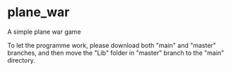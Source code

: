 # plane_war
A simple plane war game

To let the programme work, please download both "main" and "master" branches, and then move the "Lib" folder in "master" branch to the "main" directory.
